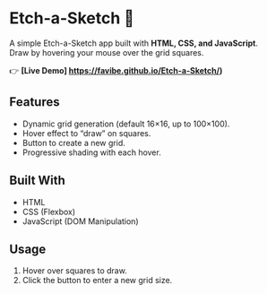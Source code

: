 # Etch-a-Sketch 🎨

A simple Etch-a-Sketch app built with **HTML, CSS, and JavaScript**.  
Draw by hovering your mouse over the grid squares.  

👉 **[Live Demo] https://favibe.github.io/Etch-a-Sketch/)**  

## Features
- Dynamic grid generation (default 16×16, up to 100×100).  
- Hover effect to “draw” on squares.  
- Button to create a new grid.  
- Progressive shading with each hover.  

## Built With
- HTML  
- CSS (Flexbox)  
- JavaScript (DOM Manipulation)  

## Usage
1. Hover over squares to draw.  
2. Click the button to enter a new grid size.  
